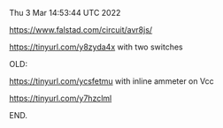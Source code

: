Thu  3 Mar 14:53:44 UTC 2022

  https://www.falstad.com/circuit/avr8js/

  https://tinyurl.com/y8zyda4x  with two switches
  
OLD:

  https://tinyurl.com/ycsfetmu  with inline ammeter on Vcc

  https://tinyurl.com/y7hzclml

END.

